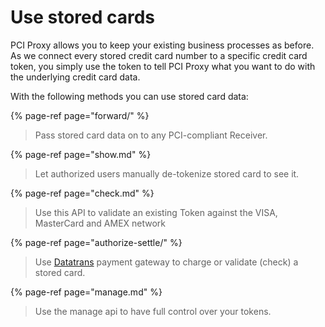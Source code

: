 # Use stored cards

PCI Proxy allows you to keep your existing business processes as before. As we connect every stored credit card number to a specific credit card token, you simply use the token to tell PCI Proxy what you want to do with the underlying credit card data.

With the following methods you can use stored card data:

{% page-ref page="forward/" %}

> Pass stored card data on to any PCI-compliant Receiver.

{% page-ref page="show.md" %}

> Let authorized users manually de-tokenize stored card to see it.

{% page-ref page="check.md" %}

> Use this API to validate an existing Token against the VISA, MasterCard and AMEX network

{% page-ref page="authorize-settle/" %}

> Use [Datatrans](https://www.datatrans.ch/en) payment gateway to charge or validate \(check\) a stored card.

{% page-ref page="manage.md" %}

> Use the manage api to have full control over your tokens.

